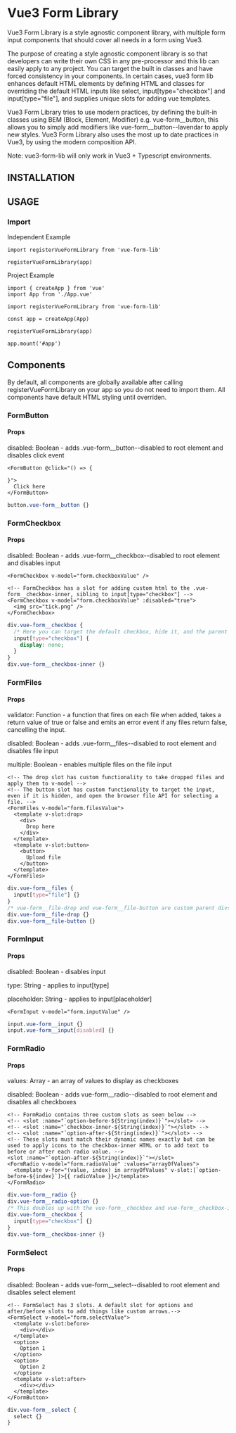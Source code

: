 # Vue3 Form Library

Vue3 Form Library is a style agnostic component library, with multiple form input components that should cover all needs in a form using Vue3.

The purpose of creating a style agnostic component library is so that developers can write their own CSS in any pre-processor and this lib can easily apply to any project. You can target the
built in classes and have forced consistency in your components. In certain cases, vue3 form lib enhances default HTML elements by defining
HTML and classes for overriding the default HTML inputs like select, input[type="checkbox"] and input[type="file"], and supplies unique slots for adding
vue templates.

Vue3 Form Library tries to use modern practices, by defining the built-in classes using BEM (Block, Element, Modifier) e.g. vue-form__button, this allows you to simply add modifiers like vue-form__button--lavendar to apply new styles. Vue3 Form Library also uses the most up to date practices in Vue3, by using the modern composition API.

Note: vue3-form-lib will only work in Vue3 + Typescript environments.

## INSTALLATION

## USAGE

### Import

Independent Example

```TS
import registerVueFormLibrary from 'vue-form-lib'

registerVueFormLibrary(app)
```

Project Example

```TS
import { createApp } from 'vue'
import App from './App.vue'

import registerVueFormLibrary from 'vue-form-lib'

const app = createApp(App)

registerVueFormLibrary(app)

app.mount('#app')

```

## Components

By default, all components are globally available after calling registerVueFormLibrary on your app so you do not need to import them. All components have default HTML styling until overriden.

### FormButton

#### Props

disabled: Boolean - adds .vue-form__button--disabled to root element and disables click event

```vue
<FormButton @click="() => {

}">
  Click here
</FormButton>
```

```CSS
button.vue-form__button {}
```

### FormCheckbox

#### Props

disabled: Boolean - adds .vue-form__checkbox--disabled to root element and disables input

```vue
<FormCheckbox v-model="form.checkboxValue" />

<!-- FormCheckbox has a slot for adding custom html to the .vue-form__checkbox-inner, sibling to input[type="checkbox"] -->
<FormCheckbox v-model="form.checkboxValue" :disabled="true">
  <img src="tick.png" />
</FormCheckbox>
```

```CSS
div.vue-form__checkbox {
  /* Here you can target the default checkbox, hide it, and the parent styling should still allow you to target it when adding custom styling. */
  input[type="checkbox"] {
    display: none;
  }
}
div.vue-form__checkbox-inner {}
```

### FormFiles

#### Props

validator: Function - a function that fires on each file when added, takes a return value of true or false and emits an error event if any files return false, cancelling the input.

disabled: Boolean - adds .vue-form__files--disabled to root element and disables file input

multiple: Boolean - enables multiple files on the file input

```vue
<!-- The drop slot has custom functionality to take dropped files and apply them to v-model -->
<!-- The button slot has custom functionality to target the input, even if it is hidden, and open the browser file API for selecting a file. -->
<FormFiles v-model="form.filesValue">
  <template v-slot:drop>
    <div>
      Drop here
    </div>
  </template>
  <template v-slot:button>
    <button>
      Upload file
    </button>
  </template>
</FormFiles>
```

```CSS
div.vue-form__files {
  input[type="file"] {}
}
/* vue-form__file-drop and vue-form__file-button are custom parent divs of the template/slots */
div.vue-form__file-drop {}
div.vue-form__file-button {}
```

### FormInput

#### Props

disabled: Boolean - disables input

type: String - applies to input[type]

placeholder: String - applies to input[placeholder]

```vue
<FormInput v-model="form.inputValue" />
```

```CSS
input.vue-form__input {}
input.vue-form__input[disabled] {}
```

### FormRadio

#### Props

values: Array - an array of values to display as checkboxes

disabled: Boolean - adds vue-form__radio--disabled to root element and disables all checkboxes

```vue
<!-- FormRadio contains three custom slots as seen below -->
<!-- <slot :name="`option-before-${String(index)}`"></slot> -->
<!-- <slot :name="`checkbox-inner-${String(index)}`"></slot> -->
<!-- <slot :name="`option-after-${String(index)}`"></slot> -->
<!-- These slots must match their dynamic names exactly but can be used to apply icons to the checkbox-inner HTML or to add text to before or after each radio value. -->
<slot :name="`option-after-${String(index)}`"></slot>
<FormRadio v-model="form.radioValue" :values="arrayOfValues">
  <template v-for="(value, index) in arrayOfValues" v-slot:[`option-before-${index}`]>{{ radioValue }}</template>
</FormRadio>
```

```CSS
div.vue-form__radio {}
div.vue-form__radio-option {}
/* This doubles up with the vue-form__checkbox and vue-form__checkbox-inner so both use the same styling. */
div.vue-form__checkbox {
  input[type="checkbox"] {}
}
div.vue-form__checkbox-inner {}
```

### FormSelect

#### Props

disabled: Boolean - adds vue-form__select--disabled to root element and disables select element

```vue
<!-- FormSelect has 3 slots. A default slot for options and after/before slots to add things like custom arrows.-->
<FormSelect v-model="form.selectValue">
  <template v-slot:before>
    <div></div>
  </template>
  <option>
    Option 1
  </option>
  <option>
    Option 2
  </option>
  <template v-slot:after>
    <div></div>
  </template>
</FormButton>
```

```CSS
div.vue-form__select {
  select {}
}
```